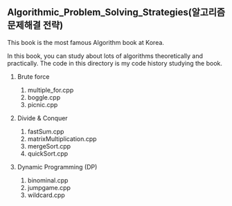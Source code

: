 ## Algorithmic_Problem_Solving_Strategies(알고리즘 문제해결 전략)    

This book is the most famous Algorithm book at Korea.

In this book, you can study about lots of algorithms theoretically and practically. The code in this directory is my code history studying the book.

1. Brute force
   1. multiple_for.cpp
   2. boggle.cpp
   3. picnic.cpp

2. Divide & Conquer
   1. fastSum.cpp
   2. matrixMultiplication.cpp
   3. mergeSort.cpp
   4. quickSort.cpp

3. Dynamic Programming (DP)
   1. binominal.cpp
   2. jumpgame.cpp
   3. wildcard.cpp